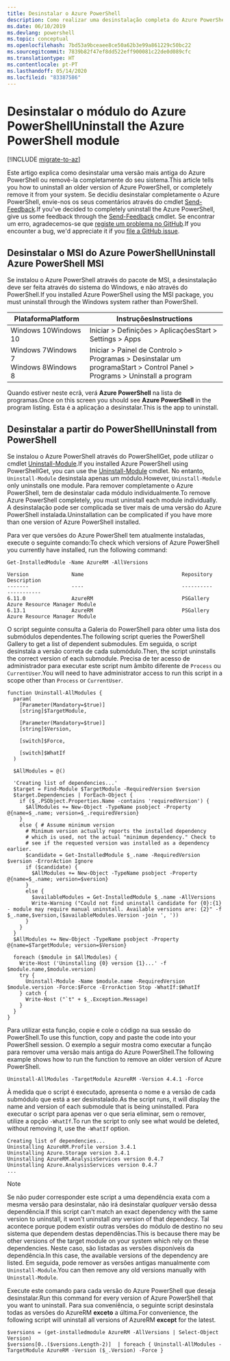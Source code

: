 ```yaml
---
title: Desinstalar o Azure PowerShell
description: Como realizar uma desinstalação completa do Azure PowerShell
ms.date: 06/10/2019
ms.devlang: powershell
ms.topic: conceptual
ms.openlocfilehash: 7bd53a9bceaee8ce50a62b3e99a861229c50bc22
ms.sourcegitcommit: 7839b82f47ef8dd522eff900081c22de0d089cfc
ms.translationtype: HT
ms.contentlocale: pt-PT
ms.lasthandoff: 05/14/2020
ms.locfileid: "83387586"
---
```

# <a name="uninstall-the-azure-powershell-module"></a><span data-ttu-id="4f370-103">Desinstalar o módulo do Azure PowerShell</span><span class="sxs-lookup"><span data-stu-id="4f370-103">Uninstall the Azure PowerShell module</span></span>

[!INCLUDE [migrate-to-az](../includes/migrate-to-az.md)]

<span data-ttu-id="4f370-104">Este artigo explica como desinstalar uma versão mais antiga do Azure PowerShell ou removê-la completamente do seu sistema.</span><span class="sxs-lookup"><span data-stu-id="4f370-104">This article tells you how to uninstall an older version of Azure PowerShell, or completely remove it from your system.</span></span> <span data-ttu-id="4f370-105">Se decidiu desinstalar completamente o Azure PowerShell, envie-nos os seus comentários através do cmdlet [Send-Feedback](/powershell/module/azurerm.profile/send-feedback).</span><span class="sxs-lookup"><span data-stu-id="4f370-105">If you've decided to completely uninstall the Azure PowerShell, give us some feedback through the [Send-Feedback](/powershell/module/azurerm.profile/send-feedback) cmdlet.</span></span>
<span data-ttu-id="4f370-106">Se encontrar um erro, agradecemos-se que [registe um problema no GitHub](https://github.com/azure/azure-powershell/issues).</span><span class="sxs-lookup"><span data-stu-id="4f370-106">If you encounter a bug, we'd appreciate it if you [file a GitHub issue](https://github.com/azure/azure-powershell/issues).</span></span>


## <a name="uninstall-azure-powershell-msi"></a><span data-ttu-id="4f370-107">Desinstalar o MSI do Azure PowerShell</span><span class="sxs-lookup"><span data-stu-id="4f370-107">Uninstall Azure PowerShell MSI</span></span>

<span data-ttu-id="4f370-108">Se instalou o Azure PowerShell através do pacote de MSI, a desinstalação deve ser feita através do sistema do Windows, e não através do PowerShell.</span><span class="sxs-lookup"><span data-stu-id="4f370-108">If you installed Azure PowerShell using the MSI package, you must uninstall through the Windows system rather than PowerShell.</span></span>

| <span data-ttu-id="4f370-109">Plataforma</span><span class="sxs-lookup"><span data-stu-id="4f370-109">Platform</span></span> | <span data-ttu-id="4f370-110">Instruções</span><span class="sxs-lookup"><span data-stu-id="4f370-110">Instructions</span></span> |
|----------|--------------|
| <span data-ttu-id="4f370-111">Windows 10</span><span class="sxs-lookup"><span data-stu-id="4f370-111">Windows 10</span></span> | <span data-ttu-id="4f370-112">Iniciar > Definições > Aplicações</span><span class="sxs-lookup"><span data-stu-id="4f370-112">Start > Settings > Apps</span></span> |
| <span data-ttu-id="4f370-113">Windows 7</span><span class="sxs-lookup"><span data-stu-id="4f370-113">Windows 7</span></span> </br><span data-ttu-id="4f370-114">Windows 8</span><span class="sxs-lookup"><span data-stu-id="4f370-114">Windows 8</span></span> | <span data-ttu-id="4f370-115">Iniciar > Painel de Controlo > Programas > Desinstalar um programa</span><span class="sxs-lookup"><span data-stu-id="4f370-115">Start > Control Panel > Programs > Uninstall a program</span></span> |

<span data-ttu-id="4f370-116">Quando estiver neste ecrã, verá __Azure PowerShell__ na lista de programas.</span><span class="sxs-lookup"><span data-stu-id="4f370-116">Once on this screen you should see __Azure PowerShell__ in the program listing.</span></span> <span data-ttu-id="4f370-117">Esta é a aplicação a desinstalar.</span><span class="sxs-lookup"><span data-stu-id="4f370-117">This is the app to uninstall.</span></span>

## <a name="uninstall-from-powershell"></a><span data-ttu-id="4f370-118">Desinstalar a partir do PowerShell</span><span class="sxs-lookup"><span data-stu-id="4f370-118">Uninstall from PowerShell</span></span>

<span data-ttu-id="4f370-119">Se instalou o Azure PowerShell através do PowerShellGet, pode utilizar o cmdlet [Uninstall-Module](/powershell/module/powershellget/uninstall-module).</span><span class="sxs-lookup"><span data-stu-id="4f370-119">If you installed Azure PowerShell using PowerShellGet, you can use the [Uninstall-Module](/powershell/module/powershellget/uninstall-module) cmdlet.</span></span> <span data-ttu-id="4f370-120">No entanto, `Uninstall-Module` desinstala apenas um módulo.</span><span class="sxs-lookup"><span data-stu-id="4f370-120">However, `Uninstall-Module` only uninstalls one module.</span></span> <span data-ttu-id="4f370-121">Para remover completamente o Azure PowerShell, tem de desinstalar cada módulo individualmente.</span><span class="sxs-lookup"><span data-stu-id="4f370-121">To remove Azure PowerShell completely, you must uninstall each module individually.</span></span> <span data-ttu-id="4f370-122">A desinstalação pode ser complicada se tiver mais de uma versão do Azure PowerShell instalada.</span><span class="sxs-lookup"><span data-stu-id="4f370-122">Uninstallation can be complicated if you have more than one version of Azure PowerShell installed.</span></span>

<span data-ttu-id="4f370-123">Para ver que versões do Azure PowerShell tem atualmente instaladas, execute o seguinte comando:</span><span class="sxs-lookup"><span data-stu-id="4f370-123">To check which versions of Azure PowerShell you currently have installed, run the following command:</span></span>

```powershell-interactive
Get-InstalledModule -Name AzureRM -AllVersions
```

```output
Version              Name                                Repository           Description
-------              ----                                ----------           -----------
6.11.0               AzureRM                             PSGallery            Azure Resource Manager Module
6.13.1               AzureRM                             PSGallery            Azure Resource Manager Module
```

<span data-ttu-id="4f370-124">O script seguinte consulta a Galeria do PowerShell para obter uma lista dos submódulos dependentes.</span><span class="sxs-lookup"><span data-stu-id="4f370-124">The following script queries the PowerShell Gallery to get a list of dependent submodules.</span></span> <span data-ttu-id="4f370-125">Em seguida, o script desinstala a versão correta de cada submódulo.</span><span class="sxs-lookup"><span data-stu-id="4f370-125">Then, the script uninstalls the correct version of each submodule.</span></span> <span data-ttu-id="4f370-126">Precisa de ter acesso de administrador para executar este script num âmbito diferente de `Process` ou `CurrentUser`.</span><span class="sxs-lookup"><span data-stu-id="4f370-126">You will need to have administrator access to run this script in a scope other than `Process` or `CurrentUser`.</span></span>

```powershell-interactive
function Uninstall-AllModules {
  param(
    [Parameter(Mandatory=$true)]
    [string]$TargetModule,

    [Parameter(Mandatory=$true)]
    [string]$Version,

    [switch]$Force,

    [switch]$WhatIf
  )
  
  $AllModules = @()
  
  'Creating list of dependencies...'
  $target = Find-Module $TargetModule -RequiredVersion $version
  $target.Dependencies | ForEach-Object {
    if ($_.PSObject.Properties.Name -contains 'requiredVersion') {
      $AllModules += New-Object -TypeName psobject -Property @{name=$_.name; version=$_.requiredVersion}
    }
    else { # Assume minimum version
      # Minimum version actually reports the installed dependency
      # which is used, not the actual "minimum dependency." Check to
      # see if the requested version was installed as a dependency earlier.
      $candidate = Get-InstalledModule $_.name -RequiredVersion $version -ErrorAction Ignore
      if ($candidate) {
        $AllModules += New-Object -TypeName psobject -Property @{name=$_.name; version=$version}
      }
      else {
        $availableModules = Get-InstalledModule $_.name -AllVersions
        Write-Warning ("Could not find uninstall candidate for {0}:{1} - module may require manual uninstall. Available versions are: {2}" -f $_.name,$version,($availableModules.Version -join ', '))
      }
    }
  }
  $AllModules += New-Object -TypeName psobject -Property @{name=$TargetModule; version=$Version}

  foreach ($module in $AllModules) {
    Write-Host ('Uninstalling {0} version {1}...' -f $module.name,$module.version)
    try {
      Uninstall-Module -Name $module.name -RequiredVersion $module.version -Force:$Force -ErrorAction Stop -WhatIf:$WhatIf
    } catch {
      Write-Host ("`t" + $_.Exception.Message)
    }
  }
}
```

<span data-ttu-id="4f370-127">Para utilizar esta função, copie e cole o código na sua sessão do PowerShell.</span><span class="sxs-lookup"><span data-stu-id="4f370-127">To use this function, copy and paste the code into your PowerShell session.</span></span> <span data-ttu-id="4f370-128">O exemplo a seguir mostra como executar a função para remover uma versão mais antiga do Azure PowerShell.</span><span class="sxs-lookup"><span data-stu-id="4f370-128">The following example shows how to run the function to remove an older version of Azure PowerShell.</span></span>

```powershell-interactive
Uninstall-AllModules -TargetModule AzureRM -Version 4.4.1 -Force
```

<span data-ttu-id="4f370-129">À medida que o script é executado, apresenta o nome e a versão de cada submódulo que está a ser desinstalado.</span><span class="sxs-lookup"><span data-stu-id="4f370-129">As the script runs, it will display the name and version of each submodule that is being uninstalled.</span></span> <span data-ttu-id="4f370-130">Para executar o script para apenas ver o que seria eliminar, sem o remover, utilize a opção `-WhatIf`.</span><span class="sxs-lookup"><span data-stu-id="4f370-130">To run the script to only see what would be deleted, without removing it, use the `-WhatIf` option.</span></span>

```output
Creating list of dependencies...
Uninstalling AzureRM.Profile version 3.4.1
Uninstalling Azure.Storage version 3.4.1
Uninstalling AzureRM.AnalysisServices version 0.4.7
Uninstalling Azure.AnalysisServices version 0.4.7
...
```

> [!NOTE]
> <span data-ttu-id="4f370-131">Se não puder corresponder este script a uma dependência exata com a mesma versão para desinstalar, não irá desinstalar _qualquer_ versão dessa dependência.</span><span class="sxs-lookup"><span data-stu-id="4f370-131">If this script can't match an exact dependency with the same version to uninstall, it won't uninstall _any_ version of that dependecy.</span></span> <span data-ttu-id="4f370-132">Tal acontece porque podem existir outras versões do módulo de destino no seu sistema que dependem destas dependências.</span><span class="sxs-lookup"><span data-stu-id="4f370-132">This is because there may be other versions of the target module on your system which rely on these dependencies.</span></span> <span data-ttu-id="4f370-133">Neste caso, são listadas as versões disponíveis da dependência.</span><span class="sxs-lookup"><span data-stu-id="4f370-133">In this case, the available versions of the dependency are listed.</span></span>
> <span data-ttu-id="4f370-134">Em seguida, pode remover as versões antigas manualmente com `Uninstall-Module`.</span><span class="sxs-lookup"><span data-stu-id="4f370-134">You can then remove any old versions manually with `Uninstall-Module`.</span></span>


<span data-ttu-id="4f370-135">Execute este comando para cada versão do Azure PowerShell que deseja desinstalar.</span><span class="sxs-lookup"><span data-stu-id="4f370-135">Run this command for every version of Azure PowerShell that you want to uninstall.</span></span> <span data-ttu-id="4f370-136">Para sua conveniência, o seguinte script desinstala todas as versões do AzureRM __exceto__ a última.</span><span class="sxs-lookup"><span data-stu-id="4f370-136">For convenience, the following script will uninstall all versions of AzureRM __except__ for the latest.</span></span>

```powershell-interactive
$versions = (get-installedmodule AzureRM -AllVersions | Select-Object Version)
$versions[0..($versions.Length-2)]  | foreach { Uninstall-AllModules -TargetModule AzureRM -Version ($_.Version) -Force }
```
